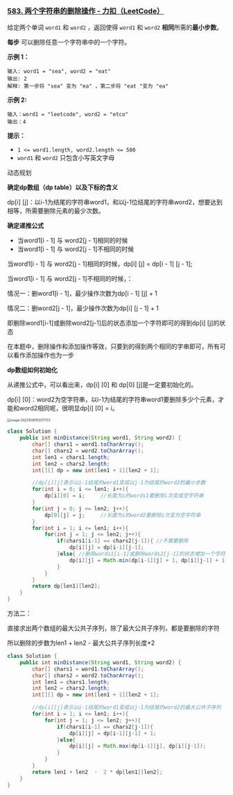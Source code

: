 ### [583. 两个字符串的删除操作 - 力扣（LeetCode）](https://leetcode.cn/problems/delete-operation-for-two-strings/description/)

给定两个单词 `word1` 和 `word2` ，返回使得 `word1` 和 `word2` **相同**所需的**最小步数**。

**每步** 可以删除任意一个字符串中的一个字符。

 

**示例 1：**

```
输入: word1 = "sea", word2 = "eat"
输出: 2
解释: 第一步将 "sea" 变为 "ea" ，第二步将 "eat "变为 "ea"
```

**示例  2:**

```
输入：word1 = "leetcode", word2 = "etco"
输出：4
```

 

**提示：**

- `1 <= word1.length, word2.length <= 500`
- `word1` 和 `word2` 只包含小写英文字母





动态规划

**确定dp数组（dp table）以及下标的含义**

dp[i] [j]：以i-1为结尾的字符串word1，和以j-1位结尾的字符串word2，想要达到相等，所需要删除元素的最少次数。



**确定递推公式**

- 当word1[i - 1] 与 word2[j - 1]相同的时候
- 当word1[i - 1] 与 word2[j - 1]不相同的时候

当word1[i - 1] 与 word2[j - 1]相同的时候，dp[i] [j] = dp[i - 1] [j - 1];

当word1[i - 1] 与 word2[j - 1]不相同的时候，：

情况一：删word1[i - 1]，最少操作次数为dp[i - 1] [j] + 1

情况二：删word2[j - 1]，最少操作次数为dp[i] [j - 1] + 1

即删除word1[i-1]或删除word2[j-1]后的状态添加一个字符即可的得到dp[i] [j]的状态

在本题中，删除操作和添加操作等效，只要到的得到两个相同的字串即可，所有可以看作添加操作也为一步



**dp数组如何初始化**

从递推公式中，可以看出来，dp[i] [0] 和 dp[0] [j]是一定要初始化的。

dp[i] [0]：word2为空字符串，以i-1为结尾的字符串word1要删除多少个元素，才能和word2相同呢，很明显dp[i] [0] = i。

<img src="https://palepics.oss-cn-guangzhou.aliyuncs.com/img/image-20231026153217723.png" alt="image-20231026153217723" style="zoom:50%;" />







```java
class Solution {
    public int minDistance(String word1, String word2) {
        char[] chars1 = word1.toCharArray();
        char[] chars2 = word2.toCharArray();
        int len1 = chars1.length;
        int len2 = chars2.length;
        int[][] dp = new int[len1 + 1][len2 + 1];

        //dp[i][j]表示以i-1结尾的word1变成以j-1为结尾的word2的最小步数
        for(int i = 0; i <= len1; i++){
            dp[i][0] = i;     //长度为i的words1要删除i次变成空字符串
        }
        for(int j = 0; j <= len2; j++){
            dp[0][j] = j;     //长度为i的word2要删除i次变为空字符串
        }
        for(int i = 1; i <= len1; i++){
            for(int j = 1; j <= len2; j++){
                if(chars1[i-1] == chars2[j-1]){ //不需要删除
                    dp[i][j] = dp[i-1][j-1];
                }else{ //删除words1[i-1]或删除words2[j-1]的状态增加一个字符得到dp[i][j]
                    dp[i][j] = Math.min(dp[i-1][j] + 1, dp[i][j-1] + 1);
                }
            }
        }
        return dp[len1][len2];
    }
}
```





方法二：

直接求出两个数组的最大公共子序列，除了最大公共子序列，都是要删除的字符

所以删除的步数为len1 + len2 - 最大公共子序列长度*2



```java
class Solution {
    public int minDistance(String word1, String word2) {
        char[] chars1 = word1.toCharArray();
        char[] chars2 = word2.toCharArray();
        int len1 = chars1.length;
        int len2 = chars2.length;
        int[][] dp = new int[len1 + 1][len2 + 1];

        //dp[i][j]表示以i-1结尾的word1变成以j-1为结尾的word2的最大公共子序列
        for(int i = 1; i <= len1; i++){
            for(int j = 1; j <= len2; j++){
                if(chars1[i-1] == chars2[j-1]){ 
                    dp[i][j] = dp[i-1][j-1] + 1;
                }else{ 
                    dp[i][j] = Math.max(dp[i-1][j], dp[i][j-1]);
                }
            }
        }
        return len1 + len2  -  2 * dp[len1][len2];
    }
}
```









